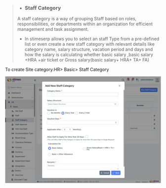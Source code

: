 >- ### Staff Category
>A staff category is a way of grouping Staff based on roles, responsibilities, or departments within an organization for efficient management and task assignment.
>
>- In stimeserp allows you to select an staff Type from a pre-defined list or even create a new staff category with relevant details like category name, salary structure, vacation period and days and how the salary is calculating whether basic salary ,basic salary +HRA +air ticket or Gross salary(basic salary+ HRA+ TA+ FA)

To create Site category:HR> Basic> Staff Category  

![alt text](<../../images/Staff -catogory .png>)